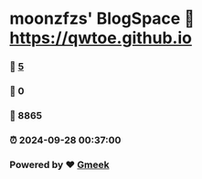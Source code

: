 # moonzfzs' BlogSpace :link: https://qwtoe.github.io 
### :page_facing_up: [5](https://qwtoe.github.io/tag.html) 
### :speech_balloon: 0 
### :hibiscus: 8865 
### :alarm_clock: 2024-09-28 00:37:00 
### Powered by :heart: [Gmeek](https://github.com/Meekdai/Gmeek)
